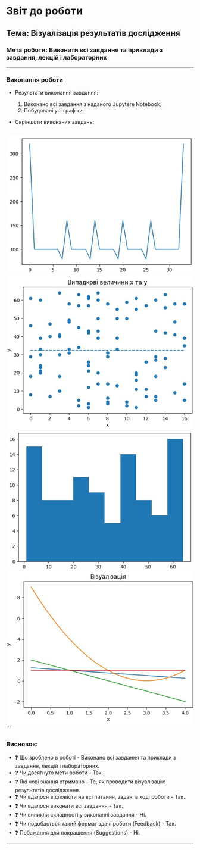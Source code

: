 # Звіт до роботи

## Тема: Візуалізація результатів дослідження

### Мета роботи: Виконати всі завдання та приклади з завдання, лекцій і лабораторних

---

### Виконання роботи

* Результати виконання завдання:
    1. Виконано всі завдання з наданого Jupytere Notebook;
    2. Побудовані усі графіки.

* Скріншоти виконаних завдань:
    ```
![Скріншот1](Screens/Screen1.jpg)
![Скріншот2](Screens/Screen2.jpg)
![Скріншот3](Screens/Screen3.jpg)
![Скріншот4](Screens/Screen4.jpg)
    ```

### Висновок:
- :question: Що зроблено в роботі - Виконано всі завдання та приклади з завдання, лекцій і лабораторних.
- :question: Чи досягнуто мети роботи - Так.
- :question: Які нові знання отримано - Те, як проводити візуалізацію результатів дослідження.
- :question: Чи вдалося відповісти на всі питання, задані в ході роботи - Так.
- :question: Чи вдалося виконати всі завдання - Так.
- :question: Чи виникли складності у виконанні завдання - Ні.
- :question: Чи подобається такий формат здачі роботи (Feedback) - Так.
- :question: Побажання для покращення (Suggestions) - Ні.

---
